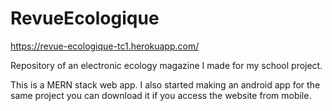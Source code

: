 # RevueEcologique
https://revue-ecologique-tc1.herokuapp.com/

Repository of an electronic ecology magazine I made for my school project.

This is a MERN stack web app. I also started making an android app for the same project you can download it if you access the website from mobile.
